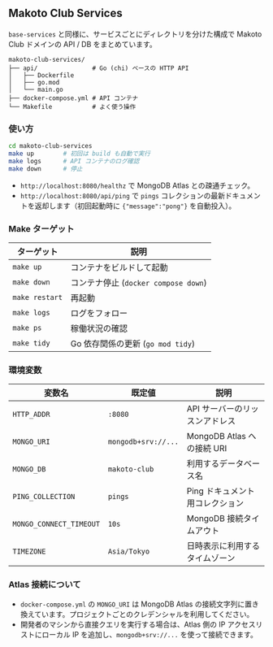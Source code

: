 ## Makoto Club Services

`base-services` と同様に、サービスごとにディレクトリを分けた構成で Makoto Club ドメインの API / DB をまとめています。

```
makoto-club-services/
├── api/               # Go (chi) ベースの HTTP API
│   ├── Dockerfile
│   ├── go.mod
│   └── main.go
├── docker-compose.yml # API コンテナ
└── Makefile           # よく使う操作
```

### 使い方

```bash
cd makoto-club-services
make up        # 初回は build も自動で実行
make logs      # API コンテナのログ確認
make down      # 停止
```

- `http://localhost:8080/healthz` で MongoDB Atlas との疎通チェック。
- `http://localhost:8080/api/ping` で `pings` コレクションの最新ドキュメントを返却します（初回起動時に `{"message":"pong"}` を自動投入）。

### Make ターゲット

| ターゲット | 説明 |
| --- | --- |
| `make up` | コンテナをビルドして起動 |
| `make down` | コンテナ停止 (`docker compose down`) |
| `make restart` | 再起動 |
| `make logs` | ログをフォロー |
| `make ps` | 稼働状況の確認 |
| `make tidy` | Go 依存関係の更新 (`go mod tidy`) |

### 環境変数

| 変数名 | 既定値 | 説明 |
| --- | --- | --- |
| `HTTP_ADDR` | `:8080` | API サーバーのリッスンアドレス |
| `MONGO_URI` | `mongodb+srv://...` | MongoDB Atlas への接続 URI |
| `MONGO_DB` | `makoto-club` | 利用するデータベース名 |
| `PING_COLLECTION` | `pings` | Ping ドキュメント用コレクション |
| `MONGO_CONNECT_TIMEOUT` | `10s` | MongoDB 接続タイムアウト |
| `TIMEZONE` | `Asia/Tokyo` | 日時表示に利用するタイムゾーン |

### Atlas 接続について

- `docker-compose.yml` の `MONGO_URI` は MongoDB Atlas の接続文字列に置き換えています。プロジェクトごとのクレデンシャルを利用してください。
- 開発者のマシンから直接クエリを実行する場合は、Atlas 側の IP アクセスリストにローカル IP を追加し、`mongodb+srv://...` を使って接続できます。
